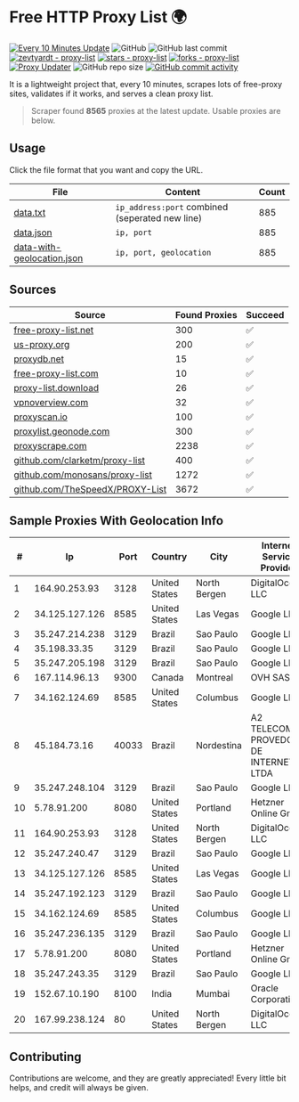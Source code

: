 
# Free HTTP Proxy List 🌍

[![Every 10 Minutes Update](https://github.com/mertguvencli/http-proxy-list/actions/workflows/main.yml/badge.svg?branch=main)](https://github.com/mertguvencli/http-proxy-list/actions/workflows/main.yml)
![GitHub](https://img.shields.io/github/license/mertguvencli/http-proxy-list)
![GitHub last commit](https://img.shields.io/github/last-commit/mertguvencli/http-proxy-list)
[![zevtyardt - proxy-list](https://img.shields.io/static/v1?label=zevtyardt&message=proxy-list&color=blue&logo=github)](https://github.com/zevtyardt/proxy-list "Go to GitHub repo")
[![stars - proxy-list](https://img.shields.io/github/stars/zevtyardt/proxy-list?style=social)](https://github.com/zevtyardt/proxy-list)
[![forks - proxy-list](https://img.shields.io/github/forks/zevtyardt/proxy-list?style=social)](https://github.com/zevtyardt/proxy-list)
[![Proxy Updater](https://github.com/zevtyardt/proxy-list/workflows/Proxy%20Updater/badge.svg)](https://github.com/zevtyardt/proxy-list/actions?query=workflow:"Proxy+Updater")
![GitHub repo size](https://img.shields.io/github/repo-size/zevtyardt/proxy-list)
[![GitHub commit activity](https://img.shields.io/github/commit-activity/m/zevtyardt/proxy-list?logo=commits)](https://github.com/zevtyardt/proxy-list/commits/main)

It is a lightweight project that, every 10 minutes, scrapes lots of free-proxy sites, validates if it works, and serves a clean proxy list.

> Scraper found **8565** proxies at the latest update. Usable proxies are below.

## Usage

Click the file format that you want and copy the URL.

|File|Content|Count|
|----|-------|-----|
|[data.txt](https://raw.githubusercontent.com/mertguvencli/http-proxy-list/main/proxy-list/data.txt)|`ip_address:port` combined (seperated new line)|885|
|[data.json](https://raw.githubusercontent.com/mertguvencli/http-proxy-list/main/proxy-list/data.json)|`ip, port`|885|
|[data-with-geolocation.json](https://raw.githubusercontent.com/mertguvencli/http-proxy-list/main/proxy-list/data-with-geolocation.json)|`ip, port, geolocation`|885|

## Sources

|Source|Found Proxies|Succeed|
|------|-------------|-------|
|[free-proxy-list.net](https://free-proxy-list.net)|300|✅|
|[us-proxy.org](https://www.us-proxy.org)|200|✅|
|[proxydb.net](http://proxydb.net)|15|✅|
|[free-proxy-list.com](https://free-proxy-list.com/?page=&port=&type%5B%5D=http&type%5B%5D=https&up_time=0&search=Search)|10|✅|
|[proxy-list.download](https://www.proxy-list.download/HTTP)|26|✅|
|[vpnoverview.com](https://vpnoverview.com/privacy/anonymous-browsing/free-proxy-servers)|32|✅|
|[proxyscan.io](https://www.proxyscan.io)|100|✅|
|[proxylist.geonode.com](https://proxylist.geonode.com/api/proxy-list?limit=300&page=1&sort_by=lastChecked&sort_type=desc&protocols=http,https)|300|✅|
|[proxyscrape.com](https://api.proxyscrape.com/v2/?request=displayproxies&protocol=http&timeout=10000&country=all&ssl=all&anonymity=all)|2238|✅|
|[github.com/clarketm/proxy-list](https://raw.githubusercontent.com/clarketm/proxy-list/master/proxy-list-raw.txt)|400|✅|
|[github.com/monosans/proxy-list](https://raw.githubusercontent.com/monosans/proxy-list/main/proxies/http.txt)|1272|✅|
|[github.com/TheSpeedX/PROXY-List](https://raw.githubusercontent.com/TheSpeedX/PROXY-List/master/http.txt)|3672|✅|


## Sample Proxies With Geolocation Info

|#|Ip|Port|Country|City|Internet Service Provider|
|-|--|----|-------|----|-------------------------|
|1|164.90.253.93|3128|United States|North Bergen|DigitalOcean, LLC|
|2|34.125.127.126|8585|United States|Las Vegas|Google LLC|
|3|35.247.214.238|3129|Brazil|Sao Paulo|Google LLC|
|4|35.198.33.35|3129|Brazil|Sao Paulo|Google LLC|
|5|35.247.205.198|3129|Brazil|Sao Paulo|Google LLC|
|6|167.114.96.13|9300|Canada|Montreal|OVH SAS|
|7|34.162.124.69|8585|United States|Columbus|Google LLC|
|8|45.184.73.16|40033|Brazil|Nordestina|A2 TELECOM PROVEDOR DE INTERNET LTDA|
|9|35.247.248.104|3129|Brazil|Sao Paulo|Google LLC|
|10|5.78.91.200|8080|United States|Portland|Hetzner Online GmbH|
|11|164.90.253.93|3128|United States|North Bergen|DigitalOcean, LLC|
|12|35.247.240.47|3129|Brazil|Sao Paulo|Google LLC|
|13|34.125.127.126|8585|United States|Las Vegas|Google LLC|
|14|35.247.192.123|3129|Brazil|Sao Paulo|Google LLC|
|15|34.162.124.69|8585|United States|Columbus|Google LLC|
|16|35.247.236.135|3129|Brazil|Sao Paulo|Google LLC|
|17|5.78.91.200|8080|United States|Portland|Hetzner Online GmbH|
|18|35.247.243.35|3129|Brazil|Sao Paulo|Google LLC|
|19|152.67.10.190|8100|India|Mumbai|Oracle Corporation|
|20|167.99.238.124|80|United States|North Bergen|DigitalOcean, LLC|



## Contributing

Contributions are welcome, and they are greatly appreciated! Every
little bit helps, and credit will always be given.

